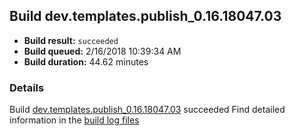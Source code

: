## Build dev.templates.publish_0.16.18047.03
- **Build result:** `succeeded`
- **Build queued:** 2/16/2018 10:39:34 AM
- **Build duration:** 44.62 minutes
### Details
Build [dev.templates.publish_0.16.18047.03](https://winappstudio.visualstudio.com/web/build.aspx?pcguid=a4ef43be-68ce-4195-a619-079b4d9834c2&builduri=vstfs%3a%2f%2f%2fBuild%2fBuild%2f25019) succeeded
Find detailed information in the [build log files](https://uwpctdiags.blob.core.windows.net/buildlogs/dev.templates.publish_0.16.18047.03_logs.zip)
